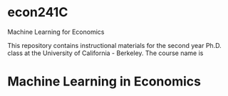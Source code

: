 # econ241C
Machine Learning for Economics


This repository contains instructional materials for the second year Ph.D. class at the University of California - Berkeley. The course name is 

# Machine Learning in Economics 
